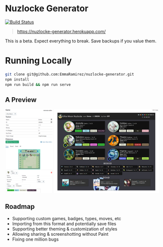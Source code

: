 # Nuzlocke Generator

[![Build Status](https://travis-ci.org/EmmaRamirez/nuzlocke-generator.svg?branch=master)](https://travis-ci.org/EmmaRamirez/nuzlocke-generator)

> https://nuzlocke-generator.herokuapp.com/

This is a beta. Expect everything to break. Save backups if you value them.

# Running Locally

```bash
git clone git@github.com:EmmaRamirez/nuzlocke-generator.git
npm install
npm run build && npm run serve
```

## A Preview

![alt](./src/assets/media.png)

## Roadmap
- Supporting custom games, badges, types, moves, etc
- Importing from this format and potentially save files
- Supporting better theming & customization of styles
- Allowing sharing & screenshotting without Paint
- Fixing one million bugs